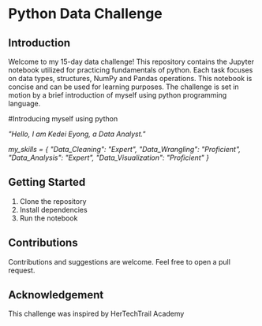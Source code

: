 # Python Data Challenge

## Introduction

Welcome to my 15-day data challenge! This repository contains the Jupyter notebook utilized for practicing fundamentals of python.
Each task focuses on data types, structures, NumPy and Pandas operations. This notebook is concise and can be used for learning purposes.
The challenge is set in motion by a brief introduction of myself using python programming language.

#Introducing myself using python

*"Hello, I am Kedei Eyong, a Data Analyst."*

*my_skills = {
    "Data_Cleaning": "Expert",
    "Data_Wrangling": "Proficient",
    "Data_Analysis": "Expert",
    "Data_Visualization": "Proficient"
}*


## Getting Started

1. Clone the repository
2. Install dependencies
3. Run the notebook

## Contributions

Contributions and suggestions are welcome. Feel free to open a pull request.

## Acknowledgement

This challenge was inspired by HerTechTrail Academy

